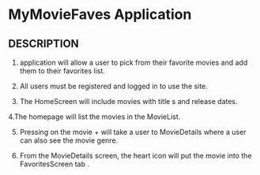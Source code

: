 # MyMovieFaves Application

## DESCRIPTION
1. application will allow a user to pick from their favorite movies and add them to their favorites list. 

2. All users must be registered and logged in to use the site. 

3. The HomeScreen will include movies with title s and release dates.

4.The homepage will list the movies in the MovieList. 
 
5. Pressing on the movie + will take a user to MovieDetails where a user can also see the movie genre.
 
6. From the MovieDetails screen, the heart icon will put the movie into the FavoritesScreen tab . 